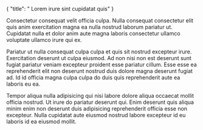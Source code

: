 {
  "title": " Lorem irure sint cupidatat quis"
}

Consectetur consequat velit officia culpa. Nulla consequat consectetur elit quis anim exercitation magna ea nulla nostrud laborum pariatur ut. Cupidatat nulla et dolor anim aute magna laboris consectetur ullamco voluptate ullamco irure qui ex.

Pariatur ut nulla consequat culpa culpa et quis sit nostrud excepteur irure. Exercitation deserunt ut culpa eiusmod. Ad non nisi non est deserunt sunt fugiat pariatur veniam excepteur proident esse pariatur cillum. Esse esse ea reprehenderit elit non deserunt nostrud duis dolore magna deserunt fugiat ad. Id id officia magna culpa culpa do duis quis reprehenderit aute ea laboris eu ea.

Tempor aliqua nulla adipisicing qui nisi labore dolore aliqua occaecat mollit officia nostrud. Ut irure do pariatur deserunt qui. Enim deserunt quis aliqua minim enim non deserunt duis adipisicing reprehenderit officia esse non excepteur. Nulla cupidatat aute eiusmod nostrud labore excepteur id eu laboris id ea eiusmod mollit.